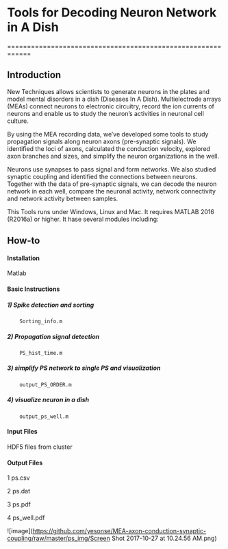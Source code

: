 # Tools for Decoding Neuron Network in A Dish
============================================================

Introduction
------------

New Techniques allows scientists to generate neurons in the plates and model mental disorders in a dish (Diseases In A Dish). Multielectrode arrays (MEAs) connect neurons to electronic circuitry, record the ion currents of neurons and enable us to study the neuron’s activities in neuronal cell culture.

By using the MEA recording data, we’ve developed some tools to study propagation signals along neuron axons (pre-synaptic signals). We identified the loci of axons, calculated the conduction velocity, explored axon branches and sizes, and simplify the neuron organizations in the well.

Neurons use synapses to pass signal and form networks. We also studied synaptic coupling and identified the connections between neurons. Together with the data of pre-synaptic signals, we can decode the neuron network in each well, compare the neuronal activity, network connectivity and network activity between samples.

This Tools runs under Windows, Linux and Mac. It requires MATLAB 2016 (R2016a) or higher. It hase several modules including:



How-to
------

#### Installation
Matlab 

#### Basic Instructions

##### 1) Spike detection and sorting
        Sorting_info.m
##### 2) Propagation signal detection 
        PS_hist_time.m
##### 3) simplify PS network to single PS and visualization                                                                           
        output_PS_ORDER.m       
##### 4) visualize neuron in a dish                                                                                                       
        output_ps_well.m

#### Input Files

HDF5 files from cluster


#### Output Files

1 ps.csv

2 ps.dat

3 ps.pdf

4 ps_well.pdf

 ![image](https://github.com/yesonse/MEA-axon-conduction-synaptic-coupling/raw/master/ps_img/Screen Shot 2017-10-27 at 10.24.56 AM.png)
